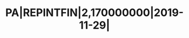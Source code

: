 ---
layout: asset
title: PA|REPINTFIN|2,170000000|2019-11-29|                        
isin: XS2049623320
---